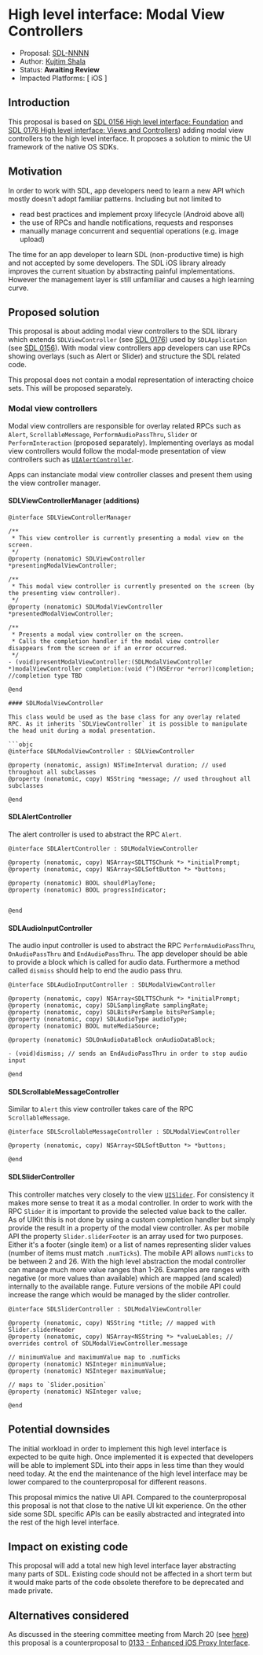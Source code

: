 # High level interface: Modal View Controllers

* Proposal: [SDL-NNNN](NNNN-high-level-interface-modal-view-controllers.md)
* Author: [Kujtim Shala](https://github.com/kshala-ford)
* Status: **Awaiting Review**
* Impacted Platforms: [ iOS ]

## Introduction

This proposal is based on [SDL 0156 High level interface: Foundation](https://github.com/smartdevicelink/sdl_evolution/blob/master/proposals/0156-high-level-interface-foundation.md) and [SDL 0176 High level interface: Views and Controllers](https://github.com/smartdevicelink/sdl_evolution/blob/master/proposals/0176-high-level-interface-views-and-controllers.md)) adding modal view controllers to the high level interface. It proposes a solution to mimic the UI framework of the native OS SDKs.

## Motivation

In order to work with SDL, app developers need to learn a new API which mostly doesn't adopt familiar patterns. Including but not limited to 
- read best practices and implement proxy lifecycle (Android above all)
- the use of RPCs and handle notifications, requests and responses
- manually manage concurrent and sequential operations (e.g. image upload)

The time for an app developer to learn SDL (non-productive time) is high and not accepted by some developers. The SDL iOS library already improves the current situation by abstracting painful implementations. However the management layer is still unfamiliar and causes a high learning curve.

## Proposed solution

This proposal is about adding modal view controllers to the SDL library which extends `SDLViewController` (see [SDL 0176](https://github.com/smartdevicelink/sdl_evolution/blob/master/proposals/0176-high-level-interface-views-and-controllers.md)) used by `SDLApplication` (see [SDL 0156](https://github.com/smartdevicelink/sdl_evolution/blob/master/proposals/0156-high-level-interface-foundation.md)). With modal view controllers app developers can use RPCs showing overlays (such as Alert or Slider) and structure the SDL related code.

This proposal does not contain a modal representation of interacting choice sets. This will be proposed separately.

### Modal view controllers

Modal view controllers are responsible for overlay related RPCs such as `Alert`, `ScrollableMessage`, `PerformAudioPassThru`, `Slider` or `PerformInteraction` (proposed separately). Implementing overlays as modal view controllers would follow the modal-mode presentation of view controllers such as [`UIAlertController`](https://developer.apple.com/documentation/uikit/uialertcontroller).

Apps can instanciate modal view controller classes and present them using the view controller manager.

#### SDLViewControllerManager (additions)

```objc
@interface SDLViewControllerManager

/**
 * This view controller is currently presenting a modal view on the screen.
 */
@property (nonatomic) SDLViewController *presentingModalViewController;

/**
 * This modal view controller is currently presented on the screen (by the presenting view controller).
 */
@property (nonatomic) SDLModalViewController *presentedModalViewController;

/**
 * Presents a modal view controller on the screen.
 * Calls the completion handler if the modal view controller disappears from the screen or if an error occurred.
 */
- (void)presentModalViewController:(SDLModalViewController *)modalViewController completion:(void (^)(NSError *error))completion; //completion type TBD

@end

#### SDLModalViewController

This class would be used as the base class for any overlay related RPC. As it inherits `SDLViewController` it is possible to manipulate the head unit during a modal presentation.

```objc
@interface SDLModalViewController : SDLViewController

@property (nonatomic, assign) NSTimeInterval duration; // used throughout all subclasses
@property (nonatomic, copy) NSString *message; // used throughout all subclasses

@end
```

#### SDLAlertController

The alert controller is used to abstract the RPC `Alert`.

```objc
@interface SDLAlertController : SDLModalViewController

@property (nonatomic, copy) NSArray<SDLTTSChunk *> *initialPrompt;
@property (nonatomic, copy) NSArray<SDLSoftButton *> *buttons;

@property (nonatomic) BOOL shouldPlayTone;
@property (nonatomic) BOOL progressIndicator;


@end
``` 

#### SDLAudioInputController

The audio input controller is used to abstract the RPC `PerformAudioPassThru`, `OnAudioPassThru` and `EndAudioPassThru`. The app developer should be able to provide a block which is called for audio data. Furthermore a method called `dismiss` should help to end the audio pass thru.

```objc
@interface SDLAudioInputController : SDLModalViewController

@property (nonatomic, copy) NSArray<SDLTTSChunk *> *initialPrompt;
@property (nonatomic, copy) SDLSamplingRate samplingRate;
@property (nonatomic, copy) SDLBitsPerSample bitsPerSample;
@property (nonatomic, copy) SDLAudioType audioType;
@property (nonatomic) BOOL muteMediaSource;

@property (nonatomic) SDLOnAudioDataBlock onAudioDataBlock;

- (void)dismiss; // sends an EndAudioPassThru in order to stop audio input

@end
```

#### SDLScrollableMessageController

Similar to `Alert` this view controller takes care of the RPC `ScrollableMessage`.

```objc
@interface SDLScrollableMessageController : SDLModalViewController

@property (nonatomic, copy) NSArray<SDLSoftButton *> *buttons;

@end
```

#### SDLSliderController

This controller matches very closely to the view [`UISlider`](https://developer.apple.com/documentation/uikit/uislider). For consistency it makes more sense to treat it as a modal controller. In order to work with the RPC `Slider` it is important to provide the selected value back to the caller. As of UIKit this is not done by using a custom completion handler but simply provide the result in a property of the modal view controller. As per mobile API the property `Slider.sliderFooter` is an array used for two purposes. Either it's a footer (single item) or a list of names representing slider values (number of items must match `.numTicks`). The mobile API allows `numTicks` to be between 2 and 26. With the high level abstraction the modal controller can manage much more value ranges than 1-26. Examples are ranges with negative (or more values than available) which are mapped (and scaled) internally to the available range. Future versions of the mobile API could increase the range which would be managed by the slider controller.

```objc
@interface SDLSliderController : SDLModalViewController

@property (nonatomic, copy) NSString *title; // mapped with Slider.sliderHeader
@property (nonatomic, copy) NSArray<NSString *> *valueLables; // overrides control of SDLModalViewController.message 

// minimumValue and maximumValue map to .numTicks
@property (nonatomic) NSInteger minimumValue;
@property (nonatomic) NSInteger maximumValue;

// maps to `Slider.position`
@property (nonatomic) NSInteger value;

@end
```







## Potential downsides

The initial workload in order to implement this high level interface is expected to be quite high. Once implemented it is expected that developers will be able to implement SDL into their apps in less time than they would need today. At the end the maintenance of the high level interface may be lower compared to the counterproposal for different reasons.

This proposal mimics the native UI API. Compared to the counterproposal this proposal is not that close to the native UI kit experience. On the other side some SDL specific APIs can be easily abstracted and integrated into the rest of the high level interface.

## Impact on existing code

This proposal will add a total new high level interface layer abstracting many parts of SDL. Existing code should not be affected in a short term but it would make parts of the code obsolete therefore to be deprecated and made private.

## Alternatives considered

As discussed in the steering committee meeting from March 20 (see [here](https://github.com/smartdevicelink/sdl_evolution/issues/379#issuecomment-374736496)) this proposal is a counterproposal to [0133 - Enhanced iOS Proxy Interface](https://github.com/smartdevicelink/sdl_evolution/blob/master/proposals/0133-EnhancediOSProxyInterface.md).

